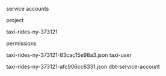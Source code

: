 
service accounts

project

taxi-rides-ny-373121


permissions

taxi-rides-ny-373121-83cac15e98a3.json
taxi-user   

taxi-rides-ny-373121-afc906cc6331.json
dbt-service-account
